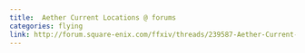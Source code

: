 ```yaml
---
title:  Aether Current Locations @ forums
categories: flying
link: http://forum.square-enix.com/ffxiv/threads/239587-Aether-Current-Locations
---
```

